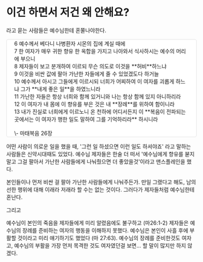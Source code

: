 # 이건 하면서 저건 왜 안해요?

라고 묻는 사람들은 예수님한테 혼쭐나야한다.

<div class="no-indent" style="
background-color: #fff;
border: 1px solid #e0e0e0!important;
border-radius: 5px;
margin-top: 5px;
margin-bottom: 5px;
padding: 0 20px;
">
6 예수께서 베다니 나병환자 시몬의 집에 계실 때에 <br>
7 한 여자가 매우 귀한 향유 한 옥합을 가지고 나아와서 식사하시는 예수의 머리에 부으니 <br>
8 제자들이 보고 분개하여 이르되 무슨 의도로 이것을 **허비**하느냐 <br>
9 이것을 비싼 값에 팔아 가난한 자들에게 줄 수 있었겠도다 하거늘 <br>
10 예수께서 아시고 그들에게 이르시되 너희가 어찌하여 이 여자를 괴롭게 하느냐 그가 **내게 좋은 일**을 하였느니라 <br>
11 가난한 자들은 항상 너희와 함께 있거니와 나는 항상 함께 있지 아니하리라 <br>
12 이 여자가 내 몸에 이 향유를 부은 것은 내 **장례**를 위하여 함이니라 <br>
13 내가 진실로 너희에게 이르노니 온 천하에 어디서든지 이 **복음이 전파되는 곳에서는 이 여자가 행한 일도 말하여 그를 기억하리라** 하시니라 <br>
<br>
\- 마태복음 26장
</div>

어떤 사람이 의로운 일을 했을 때, '그런 일 하셨으면 이런 일도 하셔야죠' 라고 말하는 사람들은 신약시대때도 있었다. 예수님 제자들은 한술 더 떠서 '예수님에게 향유를 붇지 말고 그걸 팔아서 가난한 사람들에게 나눠줬으면 더 좋았을것'이라고 맨스플레인을 했다.

본인들이나 먼저 비싼 걸 팔아 가난한 사람들에게 나눠주든가. 만일 그랬다고 해도, 남의 선한 행위에 대해 이래라 저래라 할 수는 없는 것이다. 그러다가 제자들처럼 예수님한테 혼난다.

그리고

예수님이 본인의 죽음을 제자들에게 미리 알렸음에도 불구하고 (마26:1-2) 제자들은 예수님의 장례를 준비하는 여자의 행동을 이해하지 못했다. 예수님은 본인이 사흘 후에 부활할 것이라고 미리 얘기하기도 했었다 (마 27:63). 예수님의 장례를 준비한것도 여자고, 예수님의 부활을 가장 먼저 목격한 것도 여자였던걸 보면... 할 말이 많지만 하지 않겠다.